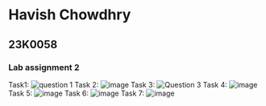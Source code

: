 # Havish Chowdhry 
## 23K0058
### Lab assignment 2 

Task1: ![question 1](https://github.com/Havish-Chowdhry/PfFall23/assets/142867564/db2eb4b8-27cb-4861-a550-baa2b0ca98ac)
Task 2: ![image](https://github.com/Havish-Chowdhry/PfFall23/assets/142867564/6c3a2c23-ac9c-40f5-8455-ffe9608d27b5)
Task 3: ![Question 3](https://github.com/Havish-Chowdhry/PfFall23/assets/142867564/1836e38e-18ca-49a7-96f7-c7f4133b6913)
Task 4: ![image](https://github.com/Havish-Chowdhry/PfFall23/assets/142867564/cd3a4a05-5a81-4e5d-a6f2-2ae9524aba92)
Task 5: ![image](https://github.com/Havish-Chowdhry/PfFall23/assets/142867564/a042ed06-51a9-42c3-a496-dff63df19b65)
Task 6: ![image](https://github.com/Havish-Chowdhry/PfFall23/assets/142867564/b8f6f39b-ddd5-4f65-a5b2-54064206389f)
Task 7: ![image](https://github.com/Havish-Chowdhry/PfFall23/assets/142867564/f5b6221e-bbc8-48d2-b41b-2f6d71827228)
